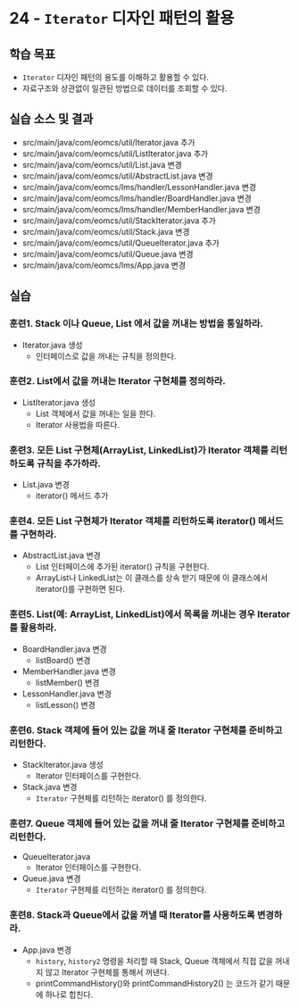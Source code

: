 # 24 - `Iterator` 디자인 패턴의 활용

## 학습 목표

- `Iterator` 디자인 패턴의 용도를 이해하고 활용할 수 있다.
- 자료구조와 상관없이 일관된 방법으로 데이터를 조회할 수 있다.


## 실습 소스 및 결과

- src/main/java/com/eomcs/util/Iterator.java 추가
- src/main/java/com/eomcs/util/ListIterator.java 추가
- src/main/java/com/eomcs/util/List.java 변경
- src/main/java/com/eomcs/util/AbstractList.java 변경
- src/main/java/com/eomcs/lms/handler/LessonHandler.java 변경
- src/main/java/com/eomcs/lms/handler/BoardHandler.java 변경
- src/main/java/com/eomcs/lms/handler/MemberHandler.java 변경
- src/main/java/com/eomcs/util/StackIterator.java 추가
- src/main/java/com/eomcs/util/Stack.java 변경
- src/main/java/com/eomcs/util/QueueIterator.java 추가
- src/main/java/com/eomcs/util/Queue.java 변경
- src/main/java/com/eomcs/lms/App.java 변경

## 실습

### 훈련1. Stack 이나 Queue, List 에서 값을 꺼내는 방법을 통일하라.

- Iterator.java 생성
    - 인터페이스로 값을 꺼내는 규칙을 정의한다.

### 훈련2. List에서 값을 꺼내는 Iterator 구현체를 정의하라.

- ListIterator.java 생성
    - List 객체에서 값을 꺼내는 일을 한다.
    - Iterator 사용법을 따른다.

### 훈련3. 모든 List 구현체(ArrayList, LinkedList)가 Iterator 객체를 리턴하도록 규칙을 추가하라.

- List.java 변경
    - iterator() 메서드 추가

### 훈련4. 모든 List 구현체가 Iterator 객체를 리턴하도록 iterator() 메서드를 구현하라.

- AbstractList.java 변경
    - List 인터페이스에 추가된 iterator() 규칙을 구현한다.
    - ArrayList나 LinkedList는 이 클래스를 상속 받기 때문에 이 클래스에서 iterator()를 구현하면 된다.

### 훈련5. List(예: ArrayList, LinkedList)에서 목록을 꺼내는 경우 Iterator를 활용하라.

- BoardHandler.java 변경
  - listBoard() 변경
- MemberHandler.java 변경
  - listMember() 변경
- LessonHandler.java 변경
  - listLesson() 변경 
  
### 훈련6. Stack 객체에 들어 있는 값을 꺼내 줄 Iterator 구현체를 준비하고 리턴한다.

- StackIterator.java 생성
  - Iterator 인터페이스를 구현한다.
- Stack.java 변경
    - `Iterator` 구현체를 리턴하는 iterator() 를 정의한다.

### 훈련7. Queue 객체에 들어 있는 값을 꺼내 줄 Iterator 구현체를 준비하고 리턴한다.
    
- QueueIterator.java
  - Iterator 인터페이스를 구현한다.
- Queue.java 변경
  - `Iterator` 구현체를 리턴하는 iterator() 를 정의한다.
    
### 훈련8. Stack과 Queue에서 값을 꺼낼 때 Iterator를 사용하도록 변경하라. 
    
- App.java 변경
    - `history`, `history2` 명령을 처리할 때 Stack, Queue 객체에서 직접 값을 꺼내지 않고 Iterator 구현체를 통해서 꺼낸다.
    - printCommandHistory()와 printCommandHistory2() 는 코드가 같기 때문에 하나로 합친다. 
    
    
    
    
    
    
    
    
    
    
    
    
    
